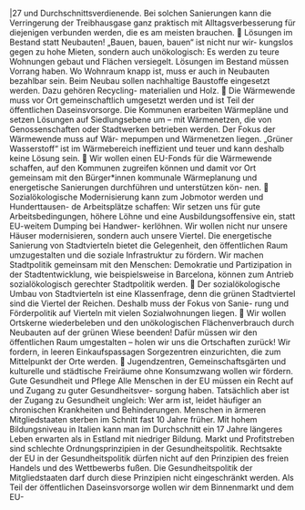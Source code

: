 |27 
und Durchschnittsverdienende. Bei solchen Sanierungen kann die Verringerung der 
Treibhausgase ganz praktisch mit Alltagsverbesserung für diejenigen verbunden 
werden, die es am meisten brauchen. 
 Lösungen im Bestand statt Neubauten! „Bauen, bauen, bauen“ ist nicht nur wir-
kungslos gegen zu hohe Mieten, sondern auch unökologisch: Es werden zu teure 
Wohnungen gebaut und Flächen versiegelt. Lösungen im Bestand müssen Vorrang 
haben. Wo Wohnraum knapp ist, muss er auch in Neubauten bezahlbar sein. Beim 
Neubau sollen nachhaltige Baustoffe eingesetzt werden. Dazu gehören Recycling-
materialien und Holz. 
 Die Wärmewende muss vor Ort gemeinschaftlich umgesetzt werden und ist Teil der 
öffentlichen Daseinsvorsorge. Die Kommunen erarbeiten Wärmepläne und setzen 
Lösungen auf Siedlungsebene um – mit Wärmenetzen, die von Genossenschaften 
oder Stadtwerken betrieben werden. Der Fokus der Wärmewende muss auf Wär-
mepumpen und Wärmenetzen liegen. „Grüner Wasserstoff“ ist im Wärmebereich 
ineffizient und teuer und kann deshalb keine Lösung sein. 
 Wir wollen einen EU-Fonds für die Wärmewende schaffen, auf den Kommunen 
zugreifen können und damit vor Ort gemeinsam mit den Bürger*innen kommunale 
Wärmeplanung und energetische Sanierungen durchführen und unterstützen kön-
nen. 
 Sozialökologische Modernisierung kann zum Jobmotor werden und Hunderttausen-
de Arbeitsplätze schaffen: Wir setzen uns für gute Arbeitsbedingungen, höhere 
Löhne und eine Ausbildungsoffensive ein, statt EU-weitem Dumping bei Handwer-
kerlöhnen. 
Wir wollen nicht nur unsere Häuser modernisieren, sondern auch unsere Viertel. Die 
energetische Sanierung von Stadtvierteln bietet die Gelegenheit, den öffentlichen 
Raum umzugestalten und die soziale Infrastruktur zu fördern. Wir machen Stadtpolitik 
gemeinsam mit den Menschen: Demokratie und Partizipation in der Stadtentwicklung, 
wie beispielsweise in Barcelona, können zum Antrieb sozialökologisch gerechter 
Stadtpolitik werden. 
 Der sozialökologische Umbau von Stadtvierteln ist eine Klassenfrage, denn die 
grünen Stadtviertel sind die Viertel der Reichen. Deshalb muss der Fokus von Sanie-
rung und Förderpolitik auf Vierteln mit vielen Sozialwohnungen liegen. 
 Wir wollen Ortskerne wiederbeleben und den unökologischen Flächenverbrauch 
durch Neubauten auf der grünen Wiese beenden! Dafür müssen wir den öffentlichen 
Raum umgestalten – holen wir uns die Ortschaften zurück! Wir fordern, in leeren 
Einkaufspassagen Sorgezentren einzurichten, die zum Mittelpunkt der Orte werden. 
 Jugendzentren, Gemeinschaftsgärten und kulturelle und städtische Freiräume ohne 
Konsumzwang wollen wir fördern.  
Gute Gesundheit und Pflege 
Alle Menschen in der EU müssen ein Recht auf und Zugang zu guter Gesundheitsver-
sorgung haben. Tatsächlich aber ist der Zugang zu Gesundheit ungleich: Wer arm ist, 
leidet häufiger an chronischen Krankheiten und Behinderungen. Menschen in ärmeren 
Mitgliedstaaten sterben im Schnitt fast 10 Jahre früher. Mit hohem Bildungsniveau in 
Italien kann man im Durchschnitt ein 17 Jahre längeres Leben erwarten als in Estland 
mit niedriger Bildung. Markt und Profitstreben sind schlechte Ordnungsprinzipien in der 
Gesundheitspolitik. Rechtsakte der EU in der Gesundheitspolitik dürfen nicht auf den 
Prinzipien des freien Handels und des Wettbewerbs fußen. Die Gesundheitspolitik der 
Mitgliedstaaten darf durch diese Prinzipien nicht eingeschränkt werden. Als Teil der 
öffentlichen Daseinsvorsorge wollen wir dem Binnenmarkt und dem EU-
